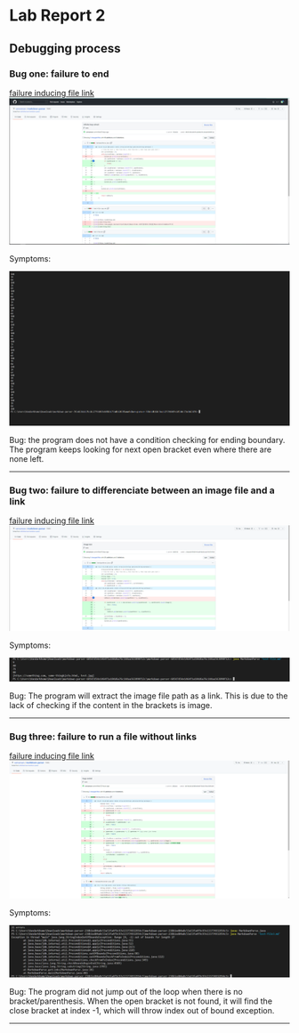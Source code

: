 # Lab Report 2
## Debugging process

### Bug one: failure to end

[failure inducing file link](https://github.com/vanvansan/markdown-parser/edit/main/test-file.md)
![image](endingbug.png)

Symptoms:

![image](bug1.png)

Bug: the program does not have a condition checking for ending boundary. The program keeps looking for next open bracket even where there are none left.

___

### Bug two: failure to differenciate between an image file and a link

[failure inducing file link](https://github.com/vanvansan/markdown-parser/blob/c3dbaa2e5f682fefa1a07b8a51a1de754576f458/imagetest.md)
![image](imagebug.png)

Symptoms:

![image](bug2.png)

Bug: The program will extract the image file path as a link. This is due to the lack of checking if the content in the brackets is image.

___

### Bug three: failure to run a file without links

[failure inducing file link](https://github.com/vanvansan/markdown-parser/blob/238b1ed04a0c53a53fa4f9c97e133774932954c5/test-file3.md)
![image](loopbug.png)

Symptoms:

![image](bug3.png)

Bug: The program did not jump out of the loop when there is no bracket/parenthesis. When the open bracket is not found, it will find the close bracket at index -1, which will throw index out of bound exception.

___

